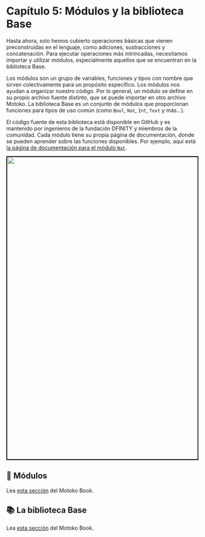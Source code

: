 # Capítulo 5: Módulos y la biblioteca Base
Hasta ahora, solo hemos cubierto operaciones básicas que vienen preconstruidas en el lenguaje, como adiciones, sustracciones y concatenación. Para ejecutar operaciones más intrincadas, necesitamos importar y utilizar módulos, especialmente aquellos que se encuentran en la biblioteca Base.

Los módulos son un grupo de variables, funciones y tipos con nombre que sirven colectivamente para un propósito específico. Los módulos nos ayudan a organizar nuestro código. Por lo general, un módulo se define en su propio archivo fuente distinto, que se puede importar en otro archivo Motoko. La biblioteca Base es un conjunto de módulos que proporcionan funciones para tipos de uso común (como `Bool`, `Nat`, `Int`, `Text` y más...).

El código fuente de esta biblioteca está disponible en GitHub y es mantenido por ingenieros de la fundación DFINITY y miembros de la comunidad.
Cada módulo tiene su propia página de documentación, donde se pueden aprender sobre las funciones disponibles. Por ejemplo, aquí está [la página de documentación para el módulo `Nat`](https://internetcomputer.org/docs/current/motoko/main/base/Nat).

<p align="center"> <img src="../../../chapters/chapter-5/assets/base_library_nat.png" width="800px" style="border: 2px solid black;"></p>
<p align="center">  </p>

## 🧩 Módulos 
Lea [esta sección](https://web3.motoko-book.dev/common-programming-concepts/modules.html) del Motoko Book.
## 📚 La biblioteca Base 
Lea [esta sección](https://web3.motoko-book.dev/base-library.html) del Motoko Book.
